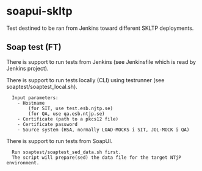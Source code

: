 # soapui-skltp

Test destined to be ran from Jenkins toward different SKLTP deployments.

## Soap test (FT)

There is support to run tests from Jenkins (see Jenkinsfile which is read by Jenkins project).

There is support to run tests locally (CLI) using testrunner (see soaptest/soaptest_local.sh).

```
  Input parameters:
    - Hostname 
        (for SIT, use test.esb.njtp.se)
        (for QA, use qa.esb.ntjp.se)
    - Certificate (path to a pkcs12 file)
    - Certificate password
    - Source system (HSA, normally LOAD-MOCKS i SIT, JOL-MOCK i QA) 
```

There is support to run tests from SoapUI.

```
  Run soaptest/soaptest_sed_data.sh first.
  The script will prepare(sed) the data file for the target NTjP environment.
```

